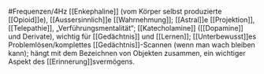 #Frequenzen/4Hz
[[Enkephaline]] (vom Körper selbst produzierte [[Opioid]]e), [[Aussersinnlich]]e [[Wahrnehmung]]; [[Astral]]e [[Projektion]], [[Telepathie]], „Verführungsmentalität“; [[Katecholamine]] ([[Dopamine]] und Derivate), wichtig für [[Gedächtnis]] und [[Lernen]]; [[Unterbewusst]]es Problemlösen/komplettes [[Gedächtnis]]-Scannen (wenn man wach bleiben kann); hängt mit dem Bezeichnen von Objekten zusammen, ein wichtiger Aspekt des [[Erinnerung]]svermögens.